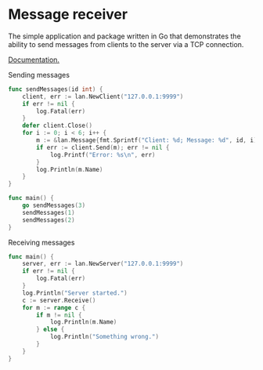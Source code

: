 # Message receiver
The simple application and package written in Go that demonstrates the ability to send messages from clients to the server via a TCP connection.

[Documentation.](https://godoc.org/github.com/yazver/msgreceiver/shared/lan)

Sending messages

```go
func sendMessages(id int) {
	client, err := lan.NewClient("127.0.0.1:9999")
	if err != nil {
		log.Fatal(err)
	}
	defer client.Close()
	for i := 0; i < 6; i++ {
		m := &lan.Message{fmt.Sprintf("Client: %d; Message: %d", id, i)}
		if err := client.Send(m); err != nil {
			log.Printf("Error: %s\n", err)
		}
		log.Println(m.Name)
	}
}

func main() {
	go sendMessages(3)
	sendMessages(1)
	sendMessages(2)
}
```

Receiving messages

```go
func main() {
	server, err := lan.NewServer("127.0.0.1:9999")
	if err != nil {
		log.Fatal(err)
	}
	log.Println("Server started.")
	c := server.Receive()
	for m := range c {
		if m != nil {
			log.Println(m.Name)
		} else {
			log.Println("Something wrong.")
		}
	}
}
```